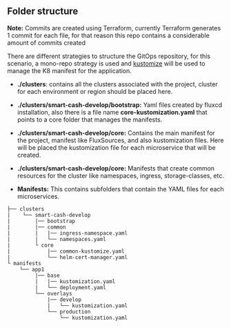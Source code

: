 ## Folder structure

**Note:** Commits are created using Terraform, currently Terraform generates 1 commit for each file, for that reason this repo contains a considerable amount of commits created

There are different strategies to structure the GitOps repository, for this scenario, a mono-repo strategy is used and [kustomize](https://kustomize.io/) will be used to manage the K8 manifest for the application.

- **./clusters**: contains all the clusters associated with the project, cluster for each environment or region should be placed here.


- **./clusters/smart-cash-develop/bootstrap:** Yaml files created by fluxcd installation, also there is a file name **core-kustomization.yaml** that points to a core folder that manages the manifests.

- **./clusters/smart-cash-develop/core:** Contains the main manifest for the project, manifest like FluxSources, and also kustomization files. Here will be placed the kustomization file for each microservice that will be created.

- **./clusters/smart-cash-develop/core:** Manifests that create common resources for the cluster like namespaces, ingress, storage-classes, etc.

- **Manifests:** This contains subfolders that contain the YAML files for each microservices.

```
├── clusters
|    └── smart-cash-develop
|        |── bootstrap
|        |── common
|        |   |── ingress-namespace.yaml
|        |   └── namespaces.yaml
|        └ core
|            |── common-kustomize.yaml
|            └── helm-cert-manager.yaml
└ manifests
    └── app1
         |── base
         |   |── kustomization.yaml
         |   └── deployment.yaml
         └── overlays
             |── develop
             |   └── kustomization.yaml
             └── production
                 └── kustomization.yaml
